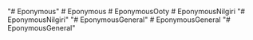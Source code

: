 "# Eponymous" 
#   E p o n y m o u s  
 #   E p o n y m o u s O o t y  
 #   E p o n y m o u s N i l g i r i  
 "# EponymousNilgiri" 
"# EponymousGeneral" 
#   E p o n y m o u s G e n e r a l  
 "# EponymousGeneral" 
